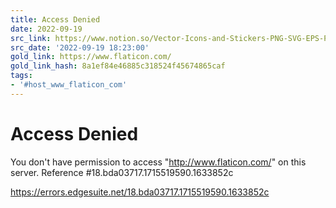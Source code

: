 ```yaml
---
title: Access Denied
date: 2022-09-19
src_link: https://www.notion.so/Vector-Icons-and-Stickers-PNG-SVG-EPS-PSD-and-CSS-c560df36320348458516616a9e76e95f
src_date: '2022-09-19 18:23:00'
gold_link: https://www.flaticon.com/
gold_link_hash: 8a1ef84e46885c318524f45674865caf
tags:
- '#host_www_flaticon_com'
---
```



Access Denied
=============


 
You don't have permission to access "http://www.flaticon.com/" on this server.
Reference #18.bda03717.1715519590.1633852c


https://errors.edgesuite.net/18.bda03717.1715519590.1633852c